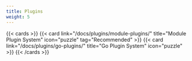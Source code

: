 ```yaml
---
title: Plugins
weight: 5
---
```


{{< cards >}}
  {{< card link="/docs/plugins/module-plugins/" title="Module Plugin System" icon="puzzle" tag="Recommended" >}}
  {{< card link="/docs/plugins/go-plugins/" title="Go Plugin System" icon="puzzle" >}}
{{< /cards >}}
